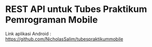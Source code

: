 # REST API untuk Tubes Praktikum Pemrograman Mobile

Link aplikasi Android : https://github.com/NicholasSalim/tubespraktikummobile
